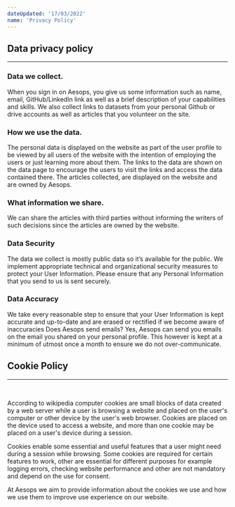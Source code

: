 ```yaml
---
dateUpdated: '17/03/2022'
name: 'Privacy Policy'
---
```


## Data privacy policy

---

### Data we collect.

When you sign in on Aesops, you give us some information such as name, email, GitHub/LinkedIn link as well as a brief description of your capabilities and skills. We also collect links to datasets from your personal Github or drive accounts as well as articles that you volunteer on the site.

### How we use the data.

The personal data is displayed on the website as part of the user profile to be viewed by all users of the website with the intention of employing the users or just learning more about them. The links to the data are shown on the data page to encourage the users to visit the links and access the data contained there. The articles collected, are displayed on the website and are owned by Aesops.

### What information we share.

We can share the articles with third parties without informing the writers of such decisions since the articles are owned by the website.

### Data Security

The data we collect is mostly public data so it’s available for the public. We implement appropriate technical and organizational security measures to protect your User Information. Please ensure that any Personal Information that you send to us is sent securely.

### Data Accuracy

We take every reasonable step to ensure that your User Information is kept accurate and up-to-date and are erased or rectified if we become aware of inaccuracies
Does Aesops send emails?
Yes, Aesops can send you emails on the email you shared on your personal profile. This however is kept at a minimum of utmost once a month to ensure we do not over-communicate.

## Cookie Policy

---

<br/>

According to wikipedia computer cookies are small blocks of data created by a web server while a user is browsing a website and placed on the user's computer or other device by the user's web browser. Cookies are placed on the device used to access a website, and more than one cookie may be placed on a user's device during a session.

Cookies enable some essential and useful features that a user might need during a session whlie browsing. Some cookies are required for certain features to work, other are essential for different purposes for example logging errors, checking website performance and other are not mandatory and depend on the use for consent.

At Aesops we aim to provide information about the cookies we use and how we use them to improve use experience on our website.
